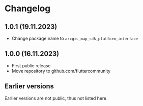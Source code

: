 # Changelog

## 1.0.1 (19.11.2023)

- Change package name to `arcgis_map_sdk_platform_interface`

## 1.0.0 (16.11.2023)

- First public release
- Move repository to github.com/fluttercommunity

## Earlier versions

Earlier versions are not public, thus not listed here.
